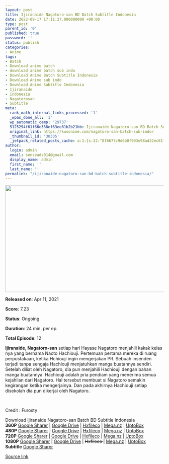 ```yaml
---
layout: post
title: Ijiranaide Nagatoro-san BD Batch Subtitle Indonesia
date: 2022-09-17 17:11:27.000000000 +00:00
type: post
parent_id: '0'
published: true
password: ''
status: publish
categories:
- Anime
tags:
- Batch
- Download anime batch
- download anime batch sub indo
- Download Anime Batch Subtitle Indonesia
- Download Anime sub indo
- Download Anime Subtitle Indonesia
- Ijiranaide
- Indonesia
- Nagatorosan
- Subtitle
meta:
  rank_math_internal_links_processed: '1'
  _wpas_done_all: '1'
  wp_automatic_camp: '29737'
  5125294f61f66e338ef63ee81b2b21bb: Ijiranaide Nagatoro-san BD Batch Subtitle Indonesia
  original_link: https://kusonime.com/nagatoro-san-batch-sub-indo/
  _thumbnail_id: '30335'
  _jetpack_related_posts_cache: a:1:{s:32:"8f6677c9d6b0f903e98ad32ec61f8deb";a:2:{s:7:"expires";i:1663478120;s:7:"payload";a:3:{i:0;a:1:{s:2:"id";i:30055;}i:1;a:1:{s:2:"id";i:30079;}i:2;a:1:{s:2:"id";i:29879;}}}}
author:
  login: admin
  email: senseads014@gmail.com
  display_name: admin
  first_name: ''
  last_name: ''
permalink: "/ijiranaide-nagatoro-san-bd-batch-subtitle-indonesia/"
---
```

<p><img width="604" height="340" src="{{ site.baseurl }}/assets/2022/09/Ijiranaide-Nagatoro-san-604x340.jpg" class="attachment-thumb-large size-thumb-large wp-post-image" alt="" loading="lazy" title="Ijiranaide Nagatoro-san BD Batch Subtitle Indonesia" srcset="https://kusonime.com/wp-content/uploads/2021/05/Ijiranaide-Nagatoro-san-604x340.jpg 604w, https://kusonime.com/wp-content/uploads/2021/05/Ijiranaide-Nagatoro-san-300x169.jpg 300w, https://kusonime.com/wp-content/uploads/2021/05/Ijiranaide-Nagatoro-san-1024x576.jpg 1024w, https://kusonime.com/wp-content/uploads/2021/05/Ijiranaide-Nagatoro-san-768x432.jpg 768w, https://kusonime.com/wp-content/uploads/2021/05/Ijiranaide-Nagatoro-san-1536x864.jpg 1536w, https://kusonime.com/wp-content/uploads/2021/05/Ijiranaide-Nagatoro-san-520x293.jpg 520w, https://kusonime.com/wp-content/uploads/2021/05/Ijiranaide-Nagatoro-san.jpg 1920w" sizes="(max-width: 604px) 100vw, 604px" />
<p><b>Released on</b>: Apr 11, 2021</p>
<p>
<p><b>Score</b>: 7.23</p>
<p>
<p><b>Status</b>: Ongoing</p>
<p>
<p><b>Duration</b>: 24 min. per ep.</p>
<p>
<p><b>Total Episode</b>: 12</p>
<p>
<p><strong>Ijiranaide, Nagatoro-san</strong> setiap hari Hayase Nagatoro menjahili kakak kelas nya yang bernama Naoto Hachiouji. Pertemuan pertama mereka di ruang perpustakaan, ketika Hchiouji ingin mengerjakan PR. Sebuah insenden terjadi tanpa sengaja Hachiouji menjatuhkan manga buatannya sendiri. Setelah diliat oleh Nagatoro, dia pun menjahili Hachiouji dengan bahan manga buatannya. Hachiouji adalah pria pendiam yang menerima semua kejahilan dari Nagatoro. Hal tersebut membuat si Nagatoro semakin kegirangan ketika mengerjainya. Dan pada akhirnya Hachiouji setiap disekolah dia pun dikerjai oleh Nagatoro.</p>
<p>
<p> </p>
<p>
<p>Credit : Furosty</p>
<p>
<div class="smokeddl">
<div class="smokettl">Download Ijiranaide Nagatoro-san Batch BD Subtitle Indonesia</div>
<div class="smokeurl"><strong>360P</strong> <a href="https://acefile.co/f/53875802/kusonime-nagatoro-jangan-bully-aku-bd-360p-rar" target="_blank" rel="noopener noreferrer">Google Sharer</a> | <a href="https://drive.google.com/uc?export=download&amp;id=1Pszj_6kDogscUznMmWKVzETTjUZB3-rx" target="_blank" rel="noopener">Google Drive</a> | <a href="https://hxfile.co/2vs6awfxutzy" target="_blank" rel="noopener">Hxfileco</a> | <a href="https://mega.nz/file/xA8yATyQ#13OF2AWa8pBgR7bv0zu7ANXQZYMKb2BmH1WbUxwVghE" target="_blank" rel="noopener">Mega.nz</a> | <a href="https://uptobox.com/jiiyupn7yphc" target="_blank" rel="noopener">UptoBox</a></div>
<div class="smokeurl"><strong>480P</strong> <a href="https://acefile.co/f/53875804/kusonime-nagatoro-jangan-bully-aku-bd-480p-rar" target="_blank" rel="noopener noreferrer">Google Sharer</a> | <a href="https://drive.google.com/uc?export=download&amp;id=1kCRWuWsxLgnvqPM3-hGQlmyLINc-X4dz" target="_blank" rel="noopener">Google Drive</a> | <a href="https://hxfile.co/thtyp6asxjbu" target="_blank" rel="noopener">Hxfileco</a> | <a href="https://mega.nz/file/5d8ESZIS#Ze5yzmc9rCqxQqoJPy1_HwvP6DITb2rl3XB5QHmrw5g" target="_blank" rel="noopener">Mega.nz</a> | <a href="https://uptobox.com/0d2mnl31drw2" target="_blank" rel="noopener">UptoBox</a></div>
<div class="smokeurl"><strong>720P</strong> <a href="https://acefile.co/f/53875806/kusonime-nagatoro-jangan-bully-aku-bd-720p-rar" target="_blank" rel="noopener noreferrer">Google Sharer</a> | <a href="https://drive.google.com/uc?export=download&amp;id=1i_SFWMTlA1y0pAYVJAJaj8n09ybzHYpK" target="_blank" rel="noopener">Google Drive</a> | <a href="https://hxfile.co/2xzpi5tzj77e" target="_blank" rel="noopener">Hxfileco</a> | <a href="https://mega.nz/file/cZ9GlTxT#QCoa8pdl1TYqCVejCJuSUzsU0A3He0mJ1EfI7-ishYc" target="_blank" rel="noopener">Mega.nz</a> | <a href="https://uptobox.com/qg9ad9bkdjns" target="_blank" rel="noopener">UptoBox</a></div>
<div class="smokeurl"><strong>1080P</strong> <a href="https://acefile.co/f/53875808/kusonime-nagatoro-jangan-bully-aku-bd-1080p-rar" target="_blank" rel="noopener noreferrer">Google Sharer</a> | <a href="https://drive.google.com/uc?export=download&amp;id=12izAfezodlm9y0D2pSHH9wdmGmndndAD" target="_blank" rel="noopener">Google Drive</a> | <del datetime="2021-09-01T00:51:33+00:00">Hxfileco </del>| <a href="https://mega.nz/file/DktljQhK#-UsLxvmG-PZiOtL4v7UqnTabB73zyCvgoSfSd0Bzw94" target="_blank" rel="noopener">Mega.nz</a> | <a href="https://uptobox.com/jysvojx0ji3q" target="_blank" rel="noopener">UptoBox</a></div>
<div class="smokeurl"><strong>Subtitle</strong> <a href="https://acefile.co/f/53875809/kusonime-nagatoro-jangan-bully-aku-bd-fontsubs-rar" target="_blank" rel="noopener noreferrer">Google Sharer</a></div>
</div>
<p><a href="https://kusonime.com/nagatoro-san-batch-sub-indo/">Source link </a></p>
